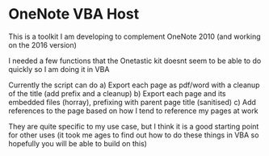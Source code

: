 # OneNote VBA Host

This is a toolkit I am developing to complement OneNote 2010 (and working on the 2016 version)

I needed a few functions that the Onetastic kit doesnt seem to be able to do quickly so I am doing it in VBA

Currently the script can do
a) Export each page as pdf/word with a cleanup of the title (add prefix and a cleanup)
b) Export each page and its embedded files (horray), prefixing with parent page title (sanitised)
c) Add references to the page based on how I tend to reference my pages at work

They are quite specific to my use case, but I think it is a good starting point for other uses
(it took me ages to find out how to do these things in VBA so hopefully you will be able to build on this)
